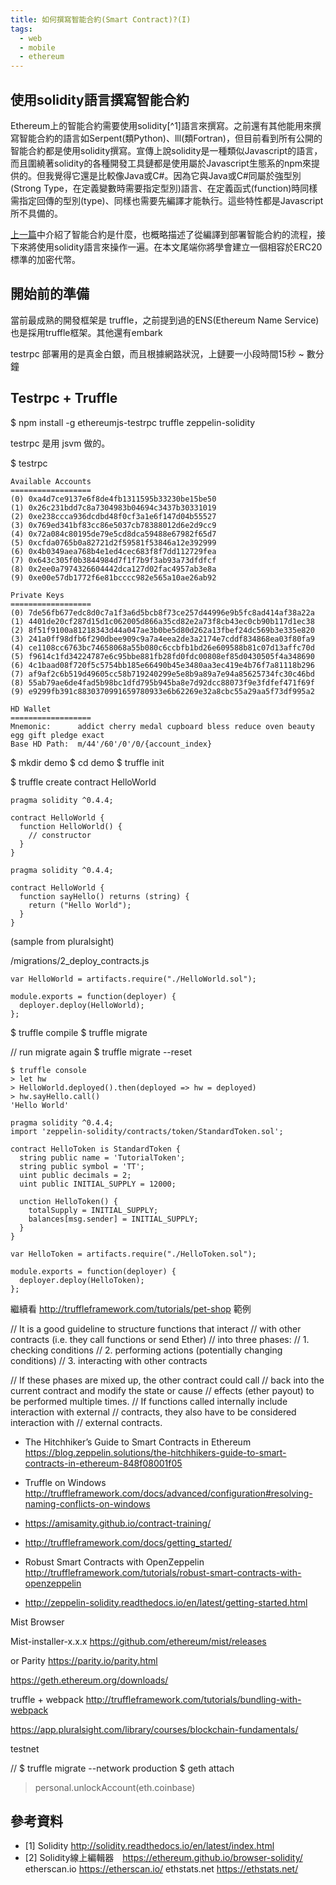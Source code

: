 ```yaml
---
title: 如何撰寫智能合約(Smart Contract)?(I)
tags:
  - web
  - mobile
  - ethereum
---
```


## 使用solidity語言撰寫智能合約

Ethereum上的智能合約需要使用solidity[^1]語言來撰寫。之前還有其他能用來撰寫智能合約的語言如Serpent(類Python)、lll(類Fortran)，但目前看到所有公開的智能合約都是使用solidity撰寫。宣傳上說solidity是一種類似Javascript的語言，而且圍繞著solidity的各種開發工具鏈都是使用屬於Javascript生態系的npm來提供的。但我覺得它還是比較像Java或C#。因為它與Java或C#同屬於強型別(Strong Type，在定義變數時需要指定型別)語言、在定義函式(function)時同樣需指定回傳的型別(type)、同樣也需要先編譯才能執行。這些特性都是Javascript所不具備的。

[上一篇](https://blog.gasolin.idv.tw/2017/09/02/what-is-smart-contract/)中介紹了智能合約是什麼，也概略描述了從編譯到部署智能合約的流程，接下來將使用solidity語言來操作一遍。在本文尾端你將學會建立一個相容於ERC20標準的加密代幣。

## 開始前的準備

當前最成熟的開發框架是 truffle，之前提到過的ENS(Ethereum Name Service)也是採用truffle框架。其他還有embark

testrpc
部署用的是真金白銀，而且根據網路狀況，上鏈要一小段時間15秒 ~ 數分鐘

## Testrpc + Truffle

$ npm install -g ethereumjs-testrpc truffle zeppelin-solidity

testrpc 是用 jsvm 做的。

$ testrpc

```
Available Accounts
==================
(0) 0xa4d7ce9137e6f8de4fb1311595b33230be15be50
(1) 0x26c231bdd7c8a7304983b04694c3437b30331019
(2) 0xe238ccca936dcdbd48f0cf3a1e6f147d04b55527
(3) 0x769ed341bf83cc86e5037cb78388012d6e2d9cc9
(4) 0x72a084c80195de79e5cd8dca59488e67982f65d7
(5) 0xcfda0765b0a82721d2f59581f53846a12e392999
(6) 0x4b0349aea768b4e1ed4cec683f8f7dd112729fea
(7) 0x643c305f0b3844984d7f1f7b9f3ab93a73dfdfcf
(8) 0x2ee0a7974326604442dca127d02fac4957ab3e8a
(9) 0xe00e57db1772f6e81bcccc982e565a10ae26ab92

Private Keys
==================
(0) 7de56fb677edc8d0c7a1f3a6d5bcb8f73ce257d44996e9b5fc8ad414af38a22a
(1) 4401de20cf287d15d1c062005d866a35cd82e2a73f8cb43ec0cb90b117d1ec38
(2) 8f51f9100a81218343d44a047ae3b0be5d80d262a13fbef24dc569b3e335e820
(3) 241a0ff98dfb6f290dbee909c9a7a4eea2de3a2174e7cddf834868ea03f80fa9
(4) ce1108cc6763bc74658068a55b080c6ccbfb1bd26e609588b81c07d13affc70d
(5) f9614c1fd34224787e6c95bbe881fb28fd0fdc00808ef85d0430505f4a348690
(6) 4c1baad08f720f5c5754bb185e66490b45e3480aa3ec419e4b76f7a81118b296
(7) af9af2c6b519d49605cc58b719240299e5e8b9a89a7e94a85625734fc30c46bd
(8) 55ab79ae6de4fad5b98bc1dfd795b945ba8e7d92dcc88073f9e3fdfef471f69f
(9) e9299fb391c8830370991659780933e6b62269e32a8cbc55a29aa5f73df995a2

HD Wallet
==================
Mnemonic:      addict cherry medal cupboard bless reduce oven beauty egg gift pledge exact
Base HD Path:  m/44'/60'/0'/0/{account_index}
```

$ mkdir demo
$ cd demo
$ truffle init

$ truffle create contract HelloWorld

```
pragma solidity ^0.4.4;

contract HelloWorld {
  function HelloWorld() {
    // constructor
  }
}
```

```
pragma solidity ^0.4.4;

contract HelloWorld {
  function sayHello() returns (string) {
    return ("Hello World");
  }
}
```
(sample from pluralsight)


/migrations/2_deploy_contracts.js

```
var HelloWorld = artifacts.require("./HelloWorld.sol");

module.exports = function(deployer) {
  deployer.deploy(HelloWorld);
};
```

$ truffle compile
$ truffle migrate

// run migrate again
$ truffle migrate --reset

```
$ truffle console
> let hw
> HelloWorld.deployed().then(deployed => hw = deployed)
> hw.sayHello.call()
'Hello World'
```


```
pragma solidity ^0.4.4;
import 'zeppelin-solidity/contracts/token/StandardToken.sol';

contract HelloToken is StandardToken {
  string public name = 'TutorialToken';
  string public symbol = 'TT';
  uint public decimals = 2;
  uint public INITIAL_SUPPLY = 12000;

  unction HelloToken() {
    totalSupply = INITIAL_SUPPLY;
    balances[msg.sender] = INITIAL_SUPPLY;
  }
}
```

```
var HelloToken = artifacts.require("./HelloToken.sol");

module.exports = function(deployer) {
  deployer.deploy(HelloToken);
};
```

繼續看 http://truffleframework.com/tutorials/pet-shop 範例

// It is a good guideline to structure functions that interact
// with other contracts (i.e. they call functions or send Ether)
// into three phases:
// 1. checking conditions
// 2. performing actions (potentially changing conditions)
// 3. interacting with other contracts

// If these phases are mixed up, the other contract could call
// back into the current contract and modify the state or cause
// effects (ether payout) to be performed multiple times.
// If functions called internally include interaction with external
// contracts, they also have to be considered interaction with
// external contracts.

* The Hitchhiker’s Guide to Smart Contracts in Ethereum https://blog.zeppelin.solutions/the-hitchhikers-guide-to-smart-contracts-in-ethereum-848f08001f05
* Truffle on Windows http://truffleframework.com/docs/advanced/configuration#resolving-naming-conflicts-on-windows
* https://amisamity.github.io/contract-training/
* http://truffleframework.com/docs/getting_started/

* Robust Smart Contracts with OpenZeppelin http://truffleframework.com/tutorials/robust-smart-contracts-with-openzeppelin

* http://zeppelin-solidity.readthedocs.io/en/latest/getting-started.html

Mist Browser

Mist-installer-x.x.x
https://github.com/ethereum/mist/releases

or Parity
https://parity.io/parity.html

https://geth.ethereum.org/downloads/

truffle + webpack
http://truffleframework.com/tutorials/bundling-with-webpack

https://app.pluralsight.com/library/courses/blockchain-fundamentals/

testnet

// $ truffle migrate --network production
$ geth attach
> personal.unlockAccount(eth.coinbase)

## 參考資料

* [1] Solidity http://solidity.readthedocs.io/en/latest/index.html
* [2] Solidity線上編輯器　https://ethereum.github.io/browser-solidity/
etherscan.io https://etherscan.io/
ethstats.net https://ethstats.net/
